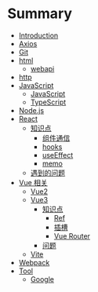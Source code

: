 # Summary

- [Introduction](README.md)
- [Axios](axios/axios.md)
- [Git](git/git.md)
- [html]()
  - [webapi](html/webapi.md)
- [http](http/http.md)
- [JavaScript]()
  - [JavaScript](js/js.md)
  - [TypeScript](js/ts.md)
- [Node.js](node/node.md)
- [React]()
  - [知识点]()
    - [组件通信](react/props.md)
    - [hooks](react/hooks.md)
    - [useEffect](react/useEffect.md)
    - [memo](react/memo.md)
  - [遇到的问题](react/problem.md)
- [Vue 相关]()
  - [Vue2](vue/vue2/vue.md)
  - [Vue3]()
    - [知识点](vue/vue3/vue3.md)
      - [Ref](vue/vue3/ref.md)
      - [插槽](vue/vue3/slot.md)
      - [Vue Router](vue/vue3/vue-router.md)
    - [问题](vue/vue3/problem.md)
  - [Vite](vue/vite/vite.md)
- [Webpack](webpack/webpack.md)
- [Tool]()
  - [Google](tool/google/search.md)

